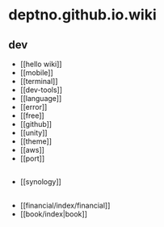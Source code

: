 # deptno.github.io.wiki

## dev
- [[hello wiki]]
- [[mobile]]
- [[terminal]]
- [[dev-tools]]
- [[language]]
- [[error]]
- [[free]]
- [[github]]
- [[unity]]
- [[theme]]
- [[aws]]
- [[port]]

##
- [[synology]]

##
- [[financial/index/financial]]
- [[book/index|book]]
